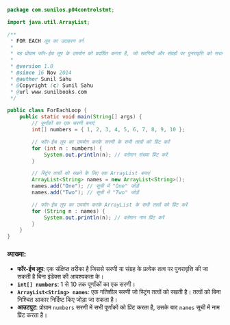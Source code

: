 ```java
package com.sunilos.p04controlstmt;

import java.util.ArrayList;

/**
 * FOR EACH लूप का उदाहरण वर्ग
 * 
 * यह प्रोग्राम फॉर-ईच लूप के उपयोग को प्रदर्शित करता है, जो सरणियों और संग्रहों पर पुनरावृत्ति को सरल बनाता है।
 * 
 * @version 1.0
 * @since 16 Nov 2014
 * @author Sunil Sahu
 * @Copyright (c) Sunil Sahu
 * @url www.sunilbooks.com
 */

public class ForEachLoop {
    public static void main(String[] args) {
        // पूर्णांकों का एक सरणी बनाएं
        int[] numbers = { 1, 2, 3, 4, 5, 6, 7, 8, 9, 10 };

        // फॉर-ईच लूप का उपयोग करके सरणी के सभी तत्वों को प्रिंट करें
        for (int n : numbers) {
            System.out.println(n); // वर्तमान संख्या प्रिंट करें
        }

        // स्ट्रिंग तत्वों को रखने के लिए एक ArrayList बनाएं
        ArrayList<String> names = new ArrayList<String>();
        names.add("One"); // सूची में "One" जोड़ें
        names.add("Two"); // सूची में "Two" जोड़ें

        // फॉर-ईच लूप का उपयोग करके ArrayList के सभी तत्वों को प्रिंट करें
        for (String n : names) {
            System.out.println(n); // वर्तमान नाम प्रिंट करें
        }
    }
}
```

### व्याख्या:
- **फॉर-ईच लूप**: एक संक्षिप्त तरीका है जिससे सरणी या संग्रह के प्रत्येक तत्व पर पुनरावृत्ति की जा सकती है बिना इंडेक्स की आवश्यकता के।
- **`int[] numbers`**: 1 से 10 तक पूर्णांकों का एक सरणी।
- **`ArrayList<String> names`**: एक गतिशील सरणी जो स्ट्रिंग तत्वों को रखती है। तत्वों को बिना निश्चित आकार निर्दिष्ट किए जोड़ा जा सकता है।
- **आउटपुट**: प्रोग्राम `numbers` सरणी में सभी पूर्णांकों को प्रिंट करता है, उसके बाद `names` सूची में नाम प्रिंट करता है।
